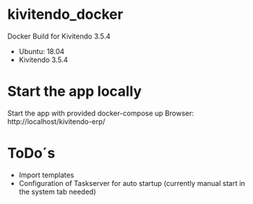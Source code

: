 kivitendo_docker
================

Docker Build for Kivitendo 3.5.4 
 - Ubuntu: 18.04
 - Kivitendo 3.5.4
 

# Start the app locally

Start the app with provided docker-compose up
Browser: http://localhost/kivitendo-erp/


# ToDo´s
- Import templates
- Configuration of Taskserver for auto startup  (currently manual start in the system tab needed)
